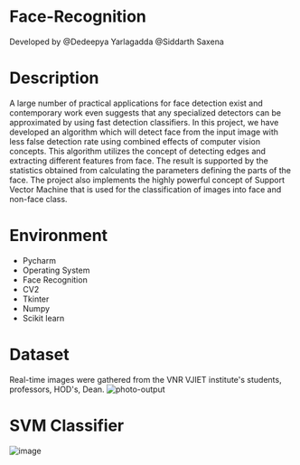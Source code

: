 # Face-Recognition
Developed by @Dedeepya Yarlagadda @Siddarth Saxena

# Description
A large number of practical applications for face detection exist and contemporary work even suggests that any specialized detectors can be approximated by using fast detection classifiers. In this project, we have developed an algorithm which will detect face from the input image with less false detection rate using combined effects of computer vision concepts. This algorithm utilizes the concept of detecting edges and extracting different features from face. The result is supported by the statistics obtained from calculating the parameters defining the parts of the face. The project also implements the highly powerful concept of Support Vector Machine that is used for the classification of images into face and non-face class. 

# Environment
- Pycharm
- Operating System
- Face Recognition 
- CV2
- Tkinter 
- Numpy
- Scikit learn 

# Dataset
Real-time images were gathered from the VNR VJIET institute's students, professors, HOD's, Dean.
![photo-output](https://user-images.githubusercontent.com/48832097/192754633-6afe22e0-6f7f-4f9d-a2b0-1a0fa43bccf1.jpg)

# SVM Classifier
![image](https://user-images.githubusercontent.com/48832097/192755289-7c3ee5bc-8789-40e3-b27c-fe0768e4b434.png)
